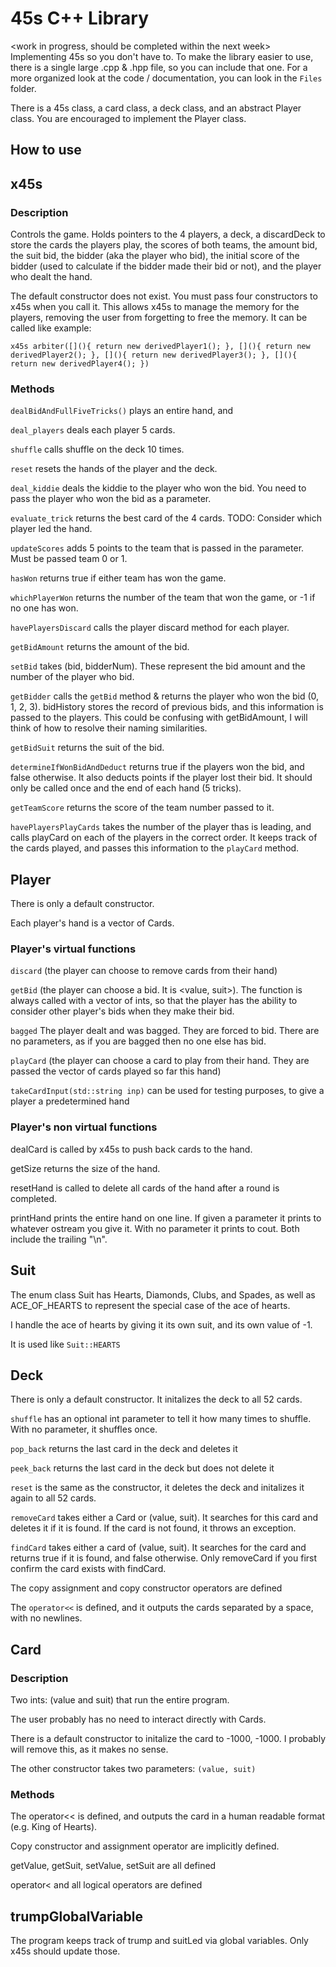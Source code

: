 # 45s C++ Library
<work in progress, should be completed within the next week>
Implementing 45s so you don't have to. To make the library easier to use, there is a single large .cpp & .hpp file, so you can include that one. For a more organized look at the code / documentation, you can look in the `Files` folder.

There is a 45s class, a card class, a deck class, and an abstract Player class. You are encouraged to implement the Player class.

## How to use
<put description of the example main>

## x45s
### Description
Controls the game. Holds pointers to the 4 players, a deck, a discardDeck to store the cards the players play, the scores of both teams, the amount bid, the suit bid, the bidder (aka the player who bid), the initial score of the bidder (used to calculate if the bidder made their bid or not), and the player who dealt the hand.

The default constructor does not exist. You must pass four constructors to x45s when you call it. This allows x45s to manage the memory for the players, removing the user from forgetting to free the memory. It can be called like example:

`x45s arbiter([](){ return new derivedPlayer1(); }, [](){ return new derivedPlayer2(); }, [](){ return new derivedPlayer3(); }, [](){ return new derivedPlayer4(); })`

### Methods
`dealBidAndFullFiveTricks()` plays an entire hand, and 

`deal_players` deals each player 5 cards.

`shuffle` calls shuffle on the deck 10 times.

`reset` resets the hands of the player and the deck.

`deal_kiddie` deals the kiddie to the player who won the bid. You need to pass the player who won the bid as a parameter.

`evaluate_trick` returns the best card of the 4 cards. TODO: Consider which player led the hand.

`updateScores` adds 5 points to the team that is passed in the parameter. Must be passed team 0 or 1.

`hasWon` returns true if either team has won the game.

`whichPlayerWon` returns the number of the team that won the game, or -1 if no one has won.

`havePlayersDiscard` calls the player discard method for each player.

`getBidAmount` returns the amount of the bid.

`setBid` takes (bid, bidderNum). These represent the bid amount and the number of the player who bid.

`getBidder` calls the `getBid` method & returns the player who won the bid (0, 1, 2, 3). bidHistory stores the record of previous bids, and this information is passed to the players. This could be confusing with getBidAmount, I will think of how to resolve their naming similarities.

`getBidSuit` returns the suit of the bid.

`determineIfWonBidAndDeduct` returns true if the players won the bid, and false otherwise. It also deducts points if the player lost their bid. It should only be called once and the end of each hand (5 tricks).

`getTeamScore` returns the score of the team number passed to it.

`havePlayersPlayCards` takes the number of the player thas is leading, and calls playCard on each of the players in the correct order. It keeps track of the cards played, and passes this information to the `playCard` method.

## Player
There is only a default constructor.

Each player's hand is a vector of Cards. 

### Player's virtual functions
`discard` (the player can choose to remove cards from their hand)

`getBid` (the player can choose a bid. It is <value, suit>). The function is always called with a vector of ints, so that the player has the ability to consider other player's bids when they make their bid.

`bagged` The player dealt and was bagged. They are forced to bid. There are no parameters, as if you are bagged then no one else has bid.

`playCard` (the player can choose a card to play from their hand. They are passed the vector of cards played so far this hand)

`takeCardInput(std::string inp)` can be used for testing purposes, to give a player a predetermined hand

### Player's non virtual functions
dealCard is called by x45s to push back cards to the hand.

getSize returns the size of the hand.

resetHand is called to delete all cards of the hand after a round is completed.

printHand prints the entire hand on one line. If given a parameter it prints to whatever ostream you give it. With no parameter it prints to cout. Both include the trailing "\n".

## Suit
The enum class Suit has Hearts, Diamonds, Clubs, and Spades, as well as ACE_OF_HEARTS to represent the special case of the ace of hearts.

I handle the ace of hearts by giving it its own suit, and its own value of -1.

It is used like `Suit::HEARTS`

## Deck
There is only a default constructor. It initalizes the deck to all 52 cards.

`shuffle` has an optional int parameter to tell it how many times to shuffle. With no parameter, it shuffles once.

`pop_back` returns the last card in the deck and deletes it

`peek_back` returns the last card in the deck but does not delete it

`reset` is the same as the constructor, it deletes the deck and initalizes it again to all 52 cards.

`removeCard` takes either a Card or (value, suit). It searches for this card and deletes it if it is found. If the card is not found, it throws an exception.

`findCard` takes either a card of (value, suit). It searches for the card and returns true if it is found, and false otherwise. Only removeCard if you first confirm the card exists with findCard.

The copy assignment and copy constructor operators are defined

The `operator<<` is defined, and it outputs the cards separated by a space, with no newlines.

## Card
### Description
Two ints: (value and suit) that run the entire program.

The user probably has no need to interact directly with Cards.

There is a default constructor to initalize the card to -1000, -1000. I probably will remove this, as it makes no sense.

The other constructor takes two parameters: `(value, suit)`

### Methods
The operator<< is defined, and outputs the card in a human readable format (e.g. King of Hearts).

Copy constructor and assignment operator are implicitly defined.

getValue, getSuit, setValue, setSuit are all defined

operator< and all logical operators are defined

## trumpGlobalVariable
The program keeps track of trump and suitLed via global variables. Only x45s should update those.